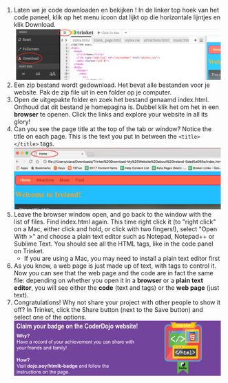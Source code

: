 1. Laten we je code downloaden en bekijken ! In de linker top hoek van het code paneel, klik op  het menu icoon dat lijkt op die horizontale lijntjes en klik Download.  ![](assets/DownloadMenuCircled.png)
2. Een zip bestand wordt gedownload. Het bevat alle bestanden voor je website. Pak de zip file uit in een folder op je computer. 
3. Open de uitgepakte folder en zoek het bestand genaamd index.html. Onthoud dat dit bestand je homepagina is. Dubbel klik het om het in een **browser** te openen. Click the links and explore your website in all its glory!
4. Can you see the page title at the top of the tab or window? Notice the title on each page. This is the text you put in between the `<title> </title>` tags.![](assets/LocalFileWindowTitle.png)
5. Leave the browser window open, and go back to the window with the list of files. Find index.html again. This time right click it \(to "right click" on a Mac, either click and hold, or click with two fingers!\), select "Open With &gt;" and choose a plain text editor such as Notepad, Notepad++ or Sublime Text. You should see all the HTML tags, like in the code panel on Trinket.
   * If you are using a Mac, you may need to install a plain text editor first
6. As you know, a web page is just made up of text, with tags to control it. Now you can see that the web page and the code are in fact the same file: depending on whether you open it in a **browser** or a **plain text editor**, you will see either the **code** \(text and tags\) or the **web page** \(just text\).
7. Congratulations! Why not share your project with other people to show it off? In Trinket, click the Share button \(next to the Save button\) and select one of the options.
   ![](assets/badge-footer-image-html-beginner.png)



